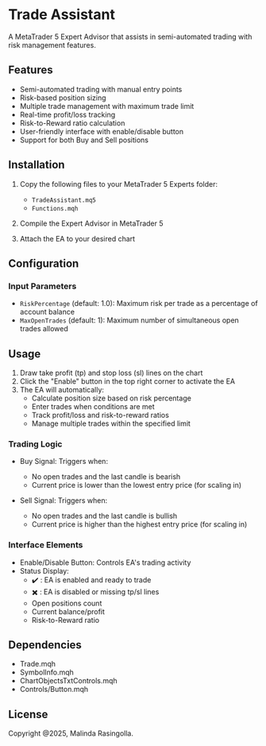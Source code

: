 # Trade Assistant

A MetaTrader 5 Expert Advisor that assists in semi-automated trading with risk management features.

## Features

- Semi-automated trading with manual entry points
- Risk-based position sizing
- Multiple trade management with maximum trade limit
- Real-time profit/loss tracking
- Risk-to-Reward ratio calculation
- User-friendly interface with enable/disable button
- Support for both Buy and Sell positions

## Installation

1. Copy the following files to your MetaTrader 5 Experts folder:
   - `TradeAssistant.mq5`
   - `Functions.mqh`

2. Compile the Expert Advisor in MetaTrader 5
3. Attach the EA to your desired chart

## Configuration

### Input Parameters

- `RiskPercentage` (default: 1.0): Maximum risk per trade as a percentage of account balance
- `MaxOpenTrades` (default: 1): Maximum number of simultaneous open trades allowed

## Usage

1. Draw take profit (tp) and stop loss (sl) lines on the chart
2. Click the "Enable" button in the top right corner to activate the EA
3. The EA will automatically:
   - Calculate position size based on risk percentage
   - Enter trades when conditions are met
   - Track profit/loss and risk-to-reward ratios
   - Manage multiple trades within the specified limit

### Trading Logic

- Buy Signal: Triggers when:
  - No open trades and the last candle is bearish
  - Current price is lower than the lowest entry price (for scaling in)
  
- Sell Signal: Triggers when:
  - No open trades and the last candle is bullish
  - Current price is higher than the highest entry price (for scaling in)

### Interface Elements

- Enable/Disable Button: Controls EA's trading activity
- Status Display:
  - ✔️ : EA is enabled and ready to trade
  - ✖️ : EA is disabled or missing tp/sl lines
  - Open positions count
  - Current balance/profit
  - Risk-to-Reward ratio

## Dependencies

- Trade.mqh
- SymbolInfo.mqh
- ChartObjectsTxtControls.mqh
- Controls/Button.mqh

## License

Copyright  @2025, Malinda Rasingolla.